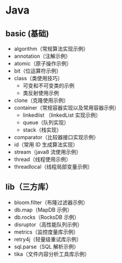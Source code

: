 # Java
## basic (基础)
- algorithm（常规算法实现示例）
- annotation（注解示例）
- atomic（原子操作示例）
- bit（位运算符示例）
- class（类使用技巧）
    - 可变和不可变类的示例
    - 类反射使用示例
- clone（克隆使用示例）
- container（常规容器实现以及常用容器示例）
    - linkedlist （linkedList 实现示例）
    - queue（队列实现）
    - stack（栈实现）
- comparator（比较器接口实现示例）
- id（常用 ID 生成算法实现）
- stream（java8 流使用示例）
- thread（线程使用示例）
- threadlocal（线程局部变量示例）

## lib（三方库）
- bloom.filter（布隆过滤器示例）
- db.map（MapDB 示例）
- db.rocks（RocksDB 示例）
- disruptor（高性能队列示例）
- metrics（监控度量库示例）
- retry4j（轻量级重试库示例）
- sql.parse（SQL 解析示例）
- tika（文件内容分析工具库示例）
